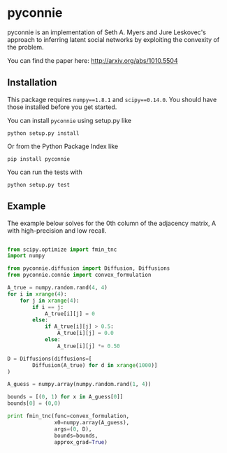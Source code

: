 # pyconnie

pyconnie is an implementation of Seth A. Myers and Jure Leskovec's approach to inferring latent social networks by exploiting the convexity of the problem.

You can find the paper here: http://arxiv.org/abs/1010.5504

## Installation

This package requires `numpy==1.8.1` and `scipy==0.14.0`. You should have those installed before you get started. 

You can install `pyconnie` using setup.py like 

```
python setup.py install
```

Or from the Python Package Index like

```
pip install pyconnie
```

You can run the tests with

```
python setup.py test
```

## Example

The example below solves for the 0th column of the adjacency matrix, A with high-precision and low recall.

```python

from scipy.optimize import fmin_tnc 
import numpy

from pyconnie.diffusion import Diffusion, Diffusions
from pyconnie.connie import convex_formulation

A_true = numpy.random.rand(4, 4)
for i in xrange(4):
    for j in xrange(4):
        if i == j:
            A_true[i][j] = 0
        else:
            if A_true[i][j] > 0.5:
                A_true[i][j] = 0.0
            else:
                A_true[i][j] *= 0.50

D = Diffusions(diffusions=[
        Diffusion(A_true) for d in xrange(1000)]
)

A_guess = numpy.array(numpy.random.rand(1, 4))

bounds = [(0, 1) for x in A_guess[0]]
bounds[0] = (0,0)

print fmin_tnc(func=convex_formulation,
               x0=numpy.array(A_guess),
               args=(0, D),
               bounds=bounds,
               approx_grad=True)
```

